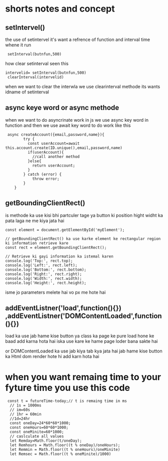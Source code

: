 # shorts notes and concept
## setIntervel()
the use of setintervel 
it's want a refrence of function and interval time whene it run 
```
 setInterval(butnfun,500)

```
how clear setinterval
seen this
 ```
 intervelid= setInterval(butnfun,500)
  clearInterval(intervelid)
 
 ```
 when we want to clear the interwla we use clearinterval methode its wants idname of setinterval 
## async keye word or async methode
when we want to do asyncrinate work in js we use async key word in function and then we use await key word to do work like this
```
 async createAccount({email,password,name}){
        try {
          const userAccount=await this.account.create(ID.unique(),email,password,name)
          if(userAccount){
            //call another method
          }else{
            return userAccount;
          }
        } catch (error) {
            throw error;
        }
    }
```
## getBoundingClientRect() 
is methode ka use kisi bhi partculer tage ya button ki position hight widht ka pata laga ne me kiya jata hai
```
const element = document.getElementById('myElement');

// getBoundingClientRect() ka use karke element ke rectangular region ki information retrieve kare
const rect = element.getBoundingClientRect();

// Retrieve ki gayi information ka istemal karen
console.log('Top:', rect.top);
console.log('Left:', rect.left);
console.log('Bottom:', rect.bottom);
console.log('Right:', rect.right);
console.log('Width:', rect.width);
console.log('Height:', rect.height);
```
isme jo parameters melete hai vo px me hote hai
## addEventListner('load',function(){}) ,addEventListner('DOMContentLoaded',function(){})
load ka use jab hame kise button ya class ka page ke pure load hone ke baad add karna hota hai iska use kare ke hame page loder bana sakte hai

or DOMContentLoaded ka use jab kiya tab kya jata hai jab hame kise button ka Html dom render hote hi add karn hota hai 

# when you want remaing time to your fyture time you use this code
```
 const t = futureTime-today;// t is remaing time in ms 
  // 1s = 1000ms 
  // im=60s
  // 1hr = 60min
  //1d=24hr
  const oneDay=24*60*60*1000;
  const oneHours=60*60*1000;
  const oneMinite=60*1000;
  // caslculate all values
  let Remday=Math.floor(t/oneDay);
  let Remhours = Math.floor((t % oneDay)/oneHours);
  let Remmin = Math.floor((t % oneHours)/oneMinite)
  let Remsec = Math.floor((t % oneMinite)/1000)

```

